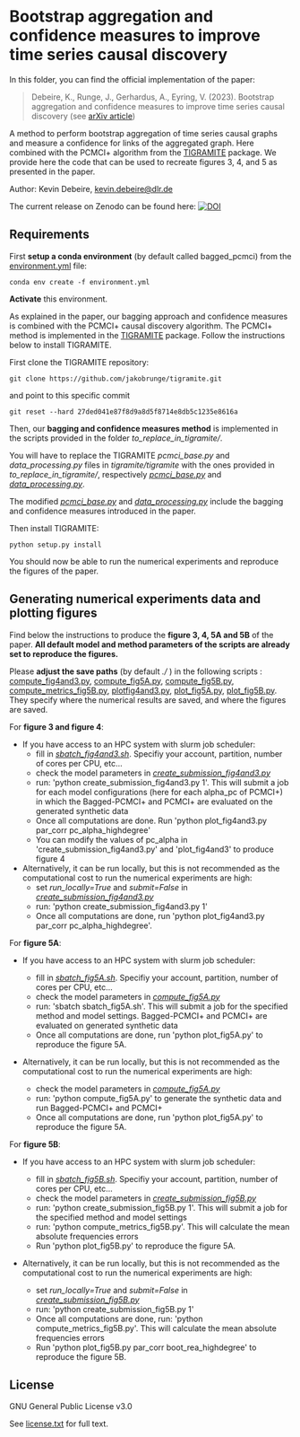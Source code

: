 # Bootstrap aggregation and confidence measures to improve time series causal discovery

In this folder, you can find the official implementation of the paper: 
> Debeire, K., Runge, J., Gerhardus, A., Eyring, V. (2023). Bootstrap aggregation and confidence measures to improve time series causal discovery (see [arXiv article](http://arxiv.org/abs/2306.08946))

A method to perform bootstrap aggregation of time series causal graphs and measure a confidence for links of the aggregated graph. Here combined with the PCMCI+ algorithm from the [TIGRAMITE](https://github.com/jakobrunge/tigramite/) package. We provide here the code that can be used to recreate figures 3, 4, and 5 as presented in the paper.

Author: Kevin Debeire, [kevin.debeire@dlr.de](mailto:kevin.debeire@dlr.de)

The current release on Zenodo can be found here: [![DOI](url)](url)
## Requirements

First **setup a conda environment** (by default called bagged_pcmci) from the [environment.yml](./environment.yml) file:

```setup
conda env create -f environment.yml
```

**Activate** this environment.

As explained in the paper, our bagging approach and confidence measures is combined with the PCMCI+ causal discovery algorithm. The PCMCI+ method is implemented in the [TIGRAMITE](https://github.com/jakobrunge/tigramite/) package. Follow the instructions below to install TIGRAMITE.

First clone the TIGRAMITE repository:

```
git clone https://github.com/jakobrunge/tigramite.git
```
and point to this specific commit

```
git reset --hard 27ded041e87f8d9a8d5f8714e8db5c1235e8616a
```

Then, our **bagging and confidence measures method** is implemented in the scripts provided in the folder *to_replace_in_tigramite/*.

You will have to replace the TIGRAMITE *pcmci_base.py* and *data_processing.py* files in *tigramite/tigramite* with the ones provided in *to_replace_in_tigramite/*, respectively [*pcmci_base.py*](./to_replace_in_tigramite/pcmci_base.py) and [*data_processing.py*](./to_replace_in_tigramite/data_processing.py).

The modified [*pcmci_base.py*](./to_replace_in_tigramite/pcmci_base.py) and [*data_processing.py*](./to_replace_in_tigramite/data_processing.py) include the bagging and confidence measures introduced in the paper.

Then install TIGRAMITE:

```
python setup.py install
```

 You should now be able to run the numerical experiments and reproduce the figures of the paper.

## Generating numerical experiments data and plotting figures

Find below the instructions to produce the **figure 3, 4, 5A and 5B** of the paper.
**All default model and method parameters of the scripts are already set to reproduce the figures.**

Please **adjust the save paths** (by default *./* ) in the following scripts : [compute_fig4and3.py](./compute_fig4and3.py), [compute_fig5A.py](./compute_fig5A.py), [compute_fig5B.py](./compute_fig5B.py), [compute_metrics_fig5B.py](./compute_metrics_fig5B.py), [plotfig4and3.py](./plot_fig4and3.py), [plot_fig5A.py](./plot_fig5A.py), [plot_fig5B.py](./plot_fig5B.py).
They specify where the numerical results are saved, and where the figures are saved.

For **figure 3 and figure 4**:
- If you have access to an HPC system with slurm job scheduler:
    - fill in [*sbatch_fig4and3.sh*](./sbatch_fig4and3.sh). Specifiy your account, partition, number of cores per CPU, etc...
    - check the model parameters in [*create_submission_fig4and3.py*](./create_submission_fig4and3.py)
    - run: 'python create_submission_fig4and3.py 1'. This will submit a job for each model configurations (here for each alpha_pc of PCMCI+) in which the Bagged-PCMCI+ and PCMCI+ are evaluated on the generated synthetic data 
    - Once all computations are done. Run 'python plot_fig4and3.py par_corr pc_alpha_highdegree'
    - You can modify the values of pc_alpha in 'create_submission_fig4and3.py' and 'plot_fig4and3' to produce figure 4
- Alternatively, it can be run locally, but this is not recommended as the computational cost to run the numerical experiments are high:
    - set *run_locally=True* and *submit=False* in [*create_submission_fig4and3.py*](./create_submission_fig4and3.py)
    - run: 'python create_submission_fig4and3.py 1'
    - Once all computations are done, run 'python plot_fig4and3.py par_corr pc_alpha_highdegree'.


For **figure 5A**:

- If you have access to an HPC system with slurm job scheduler:
    - fill in [*sbatch_fig5A.sh*](./sbatch_fig5A.sh). Specifiy your account, partition, number of cores per CPU, etc...
    - check the model parameters in [*compute_fig5A.py*](./compute_fig5A.py)
    - run: 'sbatch sbatch_fig5A.sh'. This will submit a job for the specified method and model settings. Bagged-PCMCI+ and PCMCI+ are evaluated on generated synthetic data
    - Once all computations are done, run 'python plot_fig5A.py' to reproduce the figure 5A.

- Alternatively, it can be run locally, but this is not recommended as the computational cost to run the numerical experiments are high:
    - check the model parameters in [*compute_fig5A.py*](./compute_fig5A.py)
    - run: 'python compute_fig5A.py' to generate the synthetic data and run Bagged-PCMCI+ and PCMCI+
    - Once all computations are done, run 'python plot_fig5A.py' to reproduce the figure 5A.

For **figure 5B**:

- If you have access to an HPC system with slurm job scheduler:
    - fill in [*sbatch_fig5B.sh*](./sbatch_fig5B.sh). Specifiy your account, partition, number of cores per CPU, etc...
    - check the model parameters in [*create_submission_fig5B.py*](./create_submission_fig5B.py)
    - run: 'python create_submission_fig5B.py 1'. This will submit a job for the specified method and model settings
    - run: 'python compute_metrics_fig5B.py'. This will calculate the mean absolute frequencies errors
    - Run 'python plot_fig5B.py' to reproduce the figure 5A.

- Alternatively, it can be run locally, but this is not recommended as the computational cost to run the numerical experiments are high:
    - set *run_locally=True* and *submit=False* in [*create_submission_fig5B.py*](./create_submission_fig5B.py)
    - run: 'python create_submission_fig5B.py 1'
    - Once all computations are done, run: 'python compute_metrics_fig5B.py'. This will calculate the mean absolute frequencies errors
    - Run 'python plot_fig5B.py par_corr boot_rea_highdegree' to reproduce the figure 5B.

## License
GNU General Public License v3.0

See [license.txt](./license.txt) for full text.

